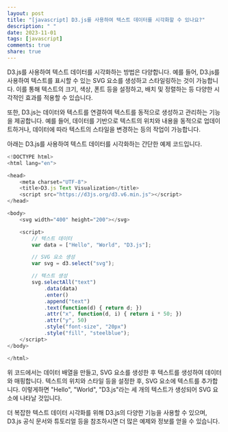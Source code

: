 ```yaml
---
layout: post
title: "[javascript] D3.js를 사용하여 텍스트 데이터를 시각화할 수 있나요?"
description: " "
date: 2023-11-01
tags: [javascript]
comments: true
share: true
---
```


D3.js를 사용하여 텍스트 데이터를 시각화하는 방법은 다양합니다. 예를 들어, D3.js를 사용하여 텍스트를 표시할 수 있는 SVG 요소를 생성하고 스타일링하는 것이 가능합니다. 이를 통해 텍스트의 크기, 색상, 폰트 등을 설정하고, 배치 및 정렬하는 등 다양한 시각적인 효과를 적용할 수 있습니다.

또한, D3.js는 데이터와 텍스트를 연결하여 텍스트를 동적으로 생성하고 관리하는 기능을 제공합니다. 예를 들어, 데이터를 기반으로 텍스트의 위치와 내용을 동적으로 업데이트하거나, 데이터에 따라 텍스트의 스타일을 변경하는 등의 작업이 가능합니다.

아래는 D3.js를 사용하여 텍스트 데이터를 시각화하는 간단한 예제 코드입니다.

```javascript
<!DOCTYPE html>
<html lang="en">

<head>
    <meta charset="UTF-8">
    <title>D3.js Text Visualization</title>
    <script src="https://d3js.org/d3.v6.min.js"></script>
</head>

<body>
    <svg width="400" height="200"></svg>

    <script>
        // 텍스트 데이터
        var data = ["Hello", "World", "D3.js"];

        // SVG 요소 생성
        var svg = d3.select("svg");

        // 텍스트 생성
        svg.selectAll("text")
            .data(data)
            .enter()
            .append("text")
            .text(function(d) { return d; })
            .attr("x", function(d, i) { return i * 50; })
            .attr("y", 50)
            .style("font-size", "20px")
            .style("fill", "steelblue");
    </script>
</body>

</html>
```

위 코드에서는 데이터 배열을 만들고, SVG 요소를 생성한 후 텍스트를 생성하여 데이터와 매핑합니다. 텍스트의 위치와 스타일 등을 설정한 후, SVG 요소에 텍스트를 추가합니다. 이렇게하면 "Hello", "World", "D3.js"라는 세 개의 텍스트가 생성되어 SVG 요소에 나타날 것입니다.

더 복잡한 텍스트 데이터 시각화를 위해 D3.js의 다양한 기능을 사용할 수 있으며, D3.js 공식 문서와 튜토리얼 등을 참조하시면 더 많은 예제와 정보를 얻을 수 있습니다.